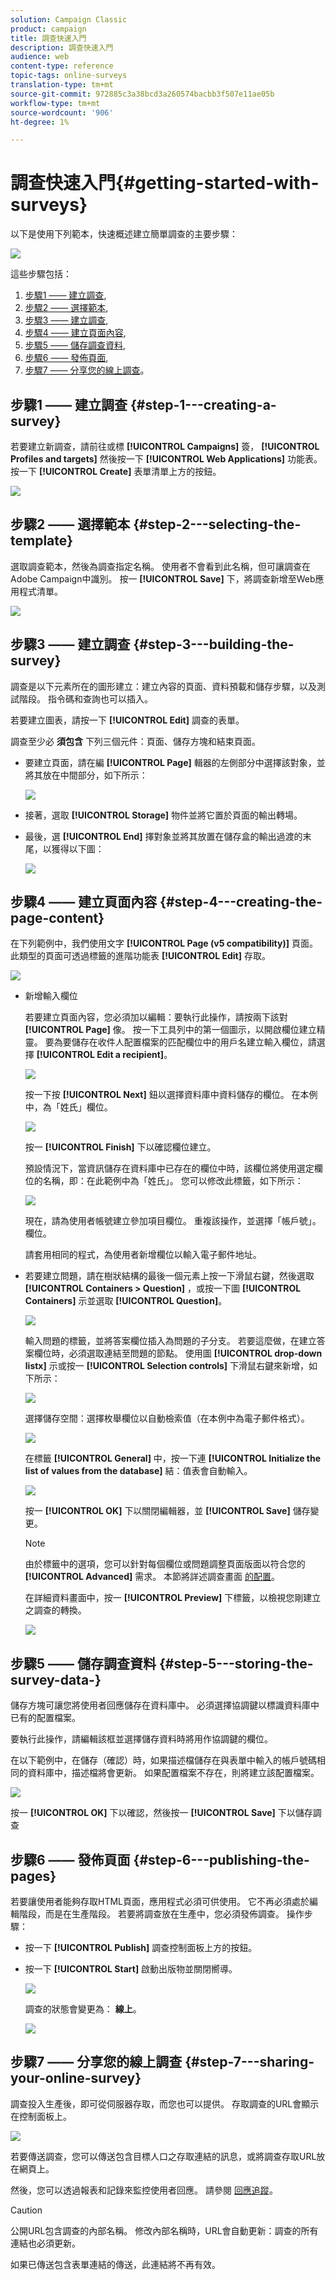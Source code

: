 ```yaml
---
solution: Campaign Classic
product: campaign
title: 調查快速入門
description: 調查快速入門
audience: web
content-type: reference
topic-tags: online-surveys
translation-type: tm+mt
source-git-commit: 972885c3a38bcd3a260574bacbb3f507e11ae05b
workflow-type: tm+mt
source-wordcount: '906'
ht-degree: 1%

---
```



# 調查快速入門{#getting-started-with-surveys}

以下是使用下列範本，快速概述建立簡單調查的主要步驟：

![](assets/s_ncs_admin_survey_result.png)

這些步驟包括：

1. [步驟1 —— 建立調查](#step-1---creating-a-survey),
1. [步驟2 —— 選擇範本](#step-2---selecting-the-template),
1. [步驟3 —— 建立調查](#step-3---building-the-survey),
1. [步驟4 —— 建立頁面內容](#step-4---creating-the-page-content),
1. [步驟5 —— 儲存調查資料](#step-5---storing-the-survey-data-),
1. [步驟6 —— 發佈頁面](#step-6---publishing-the-pages),
1. [步驟7 —— 分享您的線上調查](#step-7---sharing-your-online-survey)。

## 步驟1 —— 建立調查 {#step-1---creating-a-survey}

若要建立新調查，請前往或標 **[!UICONTROL Campaigns]** 簽， **[!UICONTROL Profiles and targets]** 然後按一下 **[!UICONTROL Web Applications]** 功能表。 按一下 **[!UICONTROL Create]** 表單清單上方的按鈕。

![](assets/s_ncs_admin_survey_create.png)

## 步驟2 —— 選擇範本 {#step-2---selecting-the-template}

選取調查範本，然後為調查指定名稱。 使用者不會看到此名稱，但可讓調查在Adobe Campaign中識別。 按一 **[!UICONTROL Save]** 下，將調查新增至Web應用程式清單。

![](assets/s_ncs_admin_survey_wz_00.png)

## 步驟3 —— 建立調查 {#step-3---building-the-survey}

調查是以下元素所在的圖形建立：建立內容的頁面、資料預載和儲存步驟，以及測試階段。 指令碼和查詢也可以插入。

若要建立圖表，請按一下 **[!UICONTROL Edit]** 調查的表單。

調查至少必 **須包含** 下列三個元件：頁面、儲存方塊和結束頁面。

* 要建立頁面，請在編 **[!UICONTROL Page]** 輯器的左側部分中選擇該對象，並將其放在中間部分，如下所示：

   ![](assets/s_ncs_admin_survey_new_page.png)

* 接著，選取 **[!UICONTROL Storage]** 物件並將它置於頁面的輸出轉場。
* 最後，選 **[!UICONTROL End]** 擇對象並將其放置在儲存盒的輸出過渡的末尾，以獲得以下圖：

   ![](assets/s_ncs_admin_survey_end.png)

## 步驟4 —— 建立頁面內容 {#step-4---creating-the-page-content}

在下列範例中，我們使用文字 **[!UICONTROL Page (v5 compatibility)]** 頁面。 此類型的頁面可透過標籤的進階功能表 **[!UICONTROL Edit]** 存取。

![](assets/s_ncs_admin_survey_pagev5.png)

* 新增輸入欄位

   若要建立頁面內容，您必須加以編輯：要執行此操作，請按兩下該對 **[!UICONTROL Page]** 像。 按一下工具列中的第一個圖示，以開啟欄位建立精靈。 要為要儲存在收件人配置檔案的匹配欄位中的用戶名建立輸入欄位，請選擇 **[!UICONTROL Edit a recipient]**。

   ![](assets/s_ncs_admin_survey_add_field_menu.png)

   按一下按 **[!UICONTROL Next]** 鈕以選擇資料庫中資料儲存的欄位。 在本例中，為「姓氏」欄位。

   ![](assets/s_ncs_admin_survey_choose_field.png)

   按一 **[!UICONTROL Finish]** 下以確認欄位建立。

   預設情況下，當資訊儲存在資料庫中已存在的欄位中時，該欄位將使用選定欄位的名稱，即：在此範例中為「姓氏」。 您可以修改此標籤，如下所示：

   ![](assets/s_ncs_admin_survey_change_label.png)

   現在，請為使用者帳號建立參加項目欄位。 重複該操作，並選擇「帳戶號」。 欄位。

   請套用相同的程式，為使用者新增欄位以輸入電子郵件地址。

* 若要建立問題，請在樹狀結構的最後一個元素上按一下滑鼠右鍵，然後選取 **[!UICONTROL Containers > Question]** ，或按一下圖 **[!UICONTROL Containers]** 示並選取 **[!UICONTROL Question]**。

   ![](assets/s_ncs_admin_survey_add_qu.png)

   輸入問題的標籤，並將答案欄位插入為問題的子分支。 若要這麼做，在建立答案欄位時，必須選取連結至問題的節點。 使用圖 **[!UICONTROL drop-down listx]** 示或按一 **[!UICONTROL Selection controls]** 下滑鼠右鍵來新增，如下所示：

   ![](assets/s_ncs_admin_survey_add_list.png)

   選擇儲存空間：選擇枚舉欄位以自動檢索值（在本例中為電子郵件格式）。

   ![](assets/s_ncs_admin_survey_add_itz_list.png)

   在標籤 **[!UICONTROL General]** 中，按一下連 **[!UICONTROL Initialize the list of values from the database]** 結：值表會自動輸入。

   ![](assets/s_ncs_admin_survey_add_value.png)

   按一 **[!UICONTROL OK]** 下以關閉編輯器，並 **[!UICONTROL Save]** 儲存變更。

   >[!NOTE]
   >
   >由於標籤中的選項，您可以針對每個欄位或問題調整頁面版面以符合您的 **[!UICONTROL Advanced]** 需求。 本節將詳述調查畫面 [的配置](../../web/using/about-web-forms.md)。

   在詳細資料畫面中，按一 **[!UICONTROL Preview]** 下標籤，以檢視您剛建立之調查的轉換。

   ![](assets/s_ncs_admin_survey_preview.png)

## 步驟5 —— 儲存調查資料 {#step-5---storing-the-survey-data-}

儲存方塊可讓您將使用者回應儲存在資料庫中。 必須選擇協調鍵以標識資料庫中已有的配置檔案。

要執行此操作，請編輯該框並選擇儲存資料時將用作協調鍵的欄位。

在以下範例中，在儲存（確認）時，如果描述檔儲存在與表單中輸入的帳戶號碼相同的資料庫中，描述檔將會更新。 如果配置檔案不存在，則將建立該配置檔案。

![](assets/s_ncs_admin_survey_save_edit.png)

按一 **[!UICONTROL OK]** 下以確認，然後按一 **[!UICONTROL Save]** 下以儲存調查

## 步驟6 —— 發佈頁面 {#step-6---publishing-the-pages}

若要讓使用者能夠存取HTML頁面，應用程式必須可供使用。 它不再必須處於編輯階段，而是在生產階段。 若要將調查放在生產中，您必須發佈調查。 操作步驟：

* 按一下 **[!UICONTROL Publish]** 調查控制面板上方的按鈕。
* 按一下 **[!UICONTROL Start]** 啟動出版物並關閉嚮導。

   ![](assets/s_ncs_admin_survey_start_publ.png)

   調查的狀態會變更為： **線上**。

   ![](assets/survey_published.png)

## 步驟7 —— 分享您的線上調查 {#step-7---sharing-your-online-survey}

調查投入生產後，即可從伺服器存取，而您也可以提供。 存取調查的URL會顯示在控制面板上。

![](assets/survey_url_from_dashboard.png)

若要傳送調查，您可以傳送包含目標人口之存取連結的訊息，或將調查存取URL放在網頁上。

然後，您可以透過報表和記錄來監控使用者回應。 請參閱 [回應追蹤](../../web/using/publish--track-and-use-collected-data.md#response-tracking)。

>[!CAUTION]
>
>公開URL包含調查的內部名稱。 修改內部名稱時，URL會自動更新：調查的所有連結也必須更新。
>
>如果已傳送包含表單連結的傳送，此連結將不再有效。

